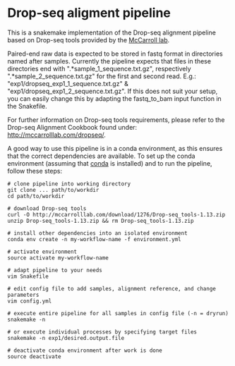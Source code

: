 # Drop-seq aligment pipeline

This is a snakemake implementation of the Drop-seq alignment pipeline based on Drop-seq tools provided by the [McCarroll lab](http://mccarrolllab.com/dropseq/).

Paired-end raw data is expected to be stored in fastq format in directories named after samples. Currently the pipeline expects that files in these directories end with ".\*sample_1_sequence.txt.gz", respectively ".\*sample_2_sequence.txt.gz" for the first and second read. E.g.: "exp1/dropseq_exp1_1_sequence.txt.gz" & "exp1/dropseq_exp1_2_sequence.txt.gz". If this does not suit your setup, you can easily change this by adapting the fastq_to_bam input function in the Snakefile.

For further information on Drop-seq tools requirements, please refer to the Drop-seq Alignment Cookbook found under: http://mccarrolllab.com/dropseq/.

A good way to use this pipeline is in a conda environment, as this ensures that the correct dependencies are available. To set up the conda environment (assuming that [conda](https://conda.io/docs/user-guide/install/index.html#regular-installation) is installed) and to run the pipeline, follow these steps:

```
# clone pipeline into working directory
git clone ... path/to/workdir
cd path/to/workdir

# download Drop-seq tools
curl -O http://mccarrolllab.com/download/1276/Drop-seq_tools-1.13.zip
unzip Drop-seq_tools-1.13.zip && rm Drop-seq_tools-1.13.zip

# install other dependencies into an isolated environment
conda env create -n my-workflow-name -f environment.yml

# activate environment
source activate my-workflow-name

# adapt pipeline to your needs
vim Snakefile

# edit config file to add samples, alignment reference, and change parameters
vim config.yml

# execute entire pipeline for all samples in config file (-n = dryrun)
snakemake -n

# or execute individual processes by specifying target files
snakemake -n exp1/desired.output.file

# deactivate conda environment after work is done
source deactivate
```
